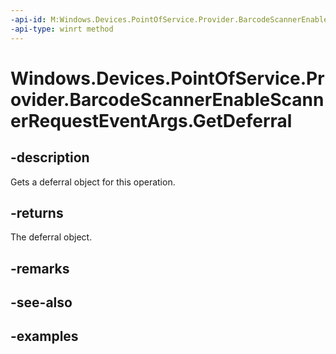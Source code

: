 ```yaml
---
-api-id: M:Windows.Devices.PointOfService.Provider.BarcodeScannerEnableScannerRequestEventArgs.GetDeferral
-api-type: winrt method
---
```


<!-- Method syntax.
public Deferral BarcodeScannerEnableScannerRequestEventArgs.GetDeferral()
-->

# Windows.Devices.PointOfService.Provider.BarcodeScannerEnableScannerRequestEventArgs.GetDeferral

## -description
Gets a deferral object for this operation.

## -returns
The deferral object.

## -remarks

## -see-also

## -examples

